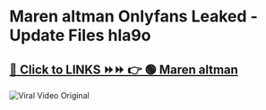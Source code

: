 
 # Maren altman Onlyfans Leaked - Update Files hla9o

## <h2><a href="https://clipsfans.com/Maren_altman&ref=git">🔗 Click to LINKS ⏩⏩ 👉 🟢 Maren altman </a></h2>

<a href="https://clipsfans.com/Maren_altman&ref=git" rel="nofollow" data-target="animated-image.originalLink"><img src="https://i.ibb.co.com/xMMVF88/686577567.gif" alt="Viral Video Original" style="max-width: 100%; display: inline-block;" data-target="animated-image.originalImage"></a>

